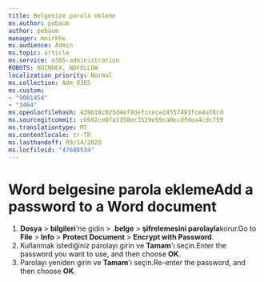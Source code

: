 ```yaml
---
title: Belgenize parola ekleme
ms.author: pebaum
author: pebaum
manager: mnirkhe
ms.audience: Admin
ms.topic: article
ms.service: o365-administration
ROBOTS: NOINDEX, NOFOLLOW
localization_priority: Normal
ms.collection: Adm_O365
ms.custom:
- "9001454"
- "3464"
ms.openlocfilehash: 439b18c025d4ef8defccece24557493fce4af8cd
ms.sourcegitcommit: c6692ce0fa1358ec3529e59ca0ecdfdea4cdc759
ms.translationtype: MT
ms.contentlocale: tr-TR
ms.lasthandoff: 09/14/2020
ms.locfileid: "47688534"
---
```

# <a name="add-a-password-to-a-word-document"></a><span data-ttu-id="ca394-102">Word belgesine parola ekleme</span><span class="sxs-lookup"><span data-stu-id="ca394-102">Add a password to a Word document</span></span>

1. <span data-ttu-id="ca394-103">**Dosya**  >  **bilgileri**'ne gidin  >  .**belge**  >  **şifrelemesini parolayla**korur.</span><span class="sxs-lookup"><span data-stu-id="ca394-103">Go to **File** > **Info** > **Protect Document** > **Encrypt with Password**.</span></span>
2. <span data-ttu-id="ca394-104">Kullanmak istediğiniz parolayı girin ve **Tamam**'ı seçin.</span><span class="sxs-lookup"><span data-stu-id="ca394-104">Enter the password you want to use, and then choose **OK**.</span></span>
3. <span data-ttu-id="ca394-105">Parolayı yeniden girin ve **Tamam**'ı seçin.</span><span class="sxs-lookup"><span data-stu-id="ca394-105">Re-enter the password, and then choose **OK**.</span></span>